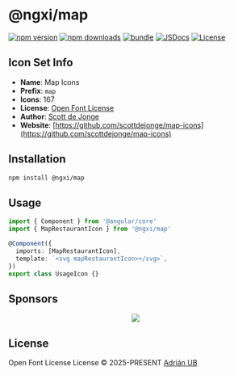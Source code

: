 # @ngxi/map

[![npm version][npm-version-src]][npm-version-href]
[![npm downloads][npm-downloads-src]][npm-downloads-href]
[![bundle][bundle-src]][bundle-href]
[![JSDocs][jsdocs-src]][jsdocs-href]
[![License][license-src]][license-href]

## Icon Set Info

- **Name**: Map Icons
- **Prefix**: `map`
- **Icons**: 167
- **License**: [Open Font License](https://scripts.sil.org/cms/scripts/page.php?site_id=nrsi&id=OFL)
- **Author**: [Scott de Jonge](https://github.com/scottdejonge/map-icons)
- **Website**: [https://github.com/scottdejonge/map-icons](https://github.com/scottdejonge/map-icons)

## Installation

```sh
npm install @ngxi/map
```

## Usage

```ts
import { Component } from '@angular/core'
import { MapRestaurantIcon } from '@ngxi/map'

@Component({
  imports: [MapRestaurantIcon],
  template: `<svg mapRestaurantIcon></svg>`,
})
export class UsageIcon {}
```

## Sponsors

<p align="center">
  <a href="https://cdn.jsdelivr.net/gh/adrian-ub/static/sponsors.svg">
    <img src='https://cdn.jsdelivr.net/gh/adrian-ub/static/sponsors.svg'/>
  </a>
</p>

## License

Open Font License License © 2025-PRESENT [Adrián UB](https://github.com/adrian-ub)

<!-- Badges -->

[npm-version-src]: https://img.shields.io/npm/v/@ngxi/map?style=flat&colorA=080f12&colorB=1fa669
[npm-version-href]: https://npmjs.com/package/@ngxi/map
[npm-downloads-src]: https://img.shields.io/npm/dm/@ngxi/map?style=flat&colorA=080f12&colorB=1fa669
[npm-downloads-href]: https://npmjs.com/package/@ngxi/map
[bundle-src]: https://img.shields.io/bundlephobia/minzip/@ngxi/map?style=flat&colorA=080f12&colorB=1fa669&label=minzip
[bundle-href]: https://bundlephobia.com/result?p=@ngxi/map
[license-src]: https://img.shields.io/npm/l/@ngxi/map?style=flat&colorA=080f12&colorB=1fa669
[license-href]: https://github.com/adrian-ub/ngxi/blob/main/LICENSE
[jsdocs-src]: https://img.shields.io/badge/jsdocs-reference-080f12?style=flat&colorA=080f12&colorB=1fa669
[jsdocs-href]: https://www.jsdocs.io/package/@ngxi/map
